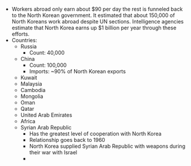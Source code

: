 - Workers abroad only earn about $90 per day the rest is funneled back to the North Korean government. It estimated that about 150,000 of North Koreans work abroad despite UN sections. Intelligence agencies estimate that North Korea earns up $1 billion per year through these efforts.
- Countries: 
	- Russia
		- Count: 40,000
	- China
		- Count: 100,000
		- Imports: ~90% of North Korean exports 
	- Kuwait
	- Malaysia 
	- Cambodia 
	- Mongolia 
	- Oman
	- Qatar
	- United Arab Emirates
	- Africa
	- Syrian Arab Republic
		- Has the greatest level of cooperation with North Korea
		- Relationship goes back to 1960
		- North Korea supplied Syrian Arab Republic with weapons during their war with Israel
		- 